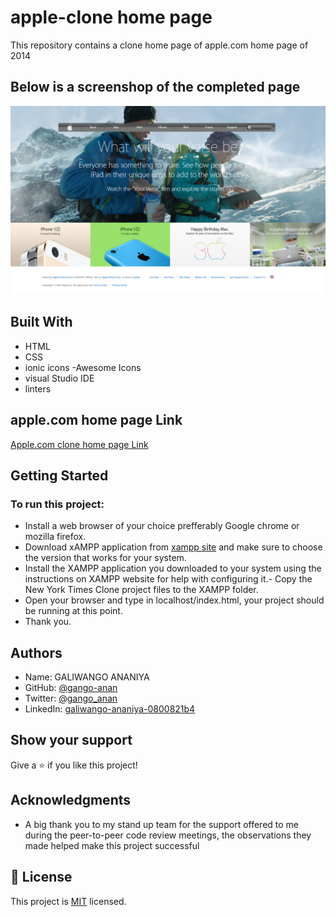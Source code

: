 # apple-clone home page
This repository contains a clone home page of apple.com home page of 2014

## Below is a screenshop of the completed page

![screenshot](./images/ScreenShot.png)


## Built With

- HTML
- CSS
- ionic icons
-Awesome Icons
- visual Studio IDE 
- linters

## apple.com home page Link

[Apple.com clone home page Link](https://gango-anan.github.io/apple-clone/.)

## Getting Started

### To run this project:
- Install a web browser of your choice prefferably Google chrome or mozilla firefox.
- Download xAMPP application from [xampp site](https://www.apachefriends.org/index.html) and make sure to choose the version that works for your system.
- Install the XAMPP application you downloaded to your system using the instructions on XAMPP website for help with configuring it.- Copy the New York Times Clone project files to the XAMPP folder.
- Open your browser and type in localhost/index.html, your project should be running at this point.
- Thank you.

## Authors
- Name: GALIWANGO ANANIYA 
- GitHub: [@gango-anan](https://github.com/gango-anan)
- Twitter: [@gango_anan](https://twitter.com/gango_anan)
- LinkedIn: [galiwango-ananiya-0800821b4](https://linkedin.com/galiwango-ananiya-0800821b4/)

## Show your support

Give a ⭐️ if you like this project!

## Acknowledgments

- A big thank you to my stand up team for the support offered to me during the peer-to-peer code review meetings, the observations they made helped make this project successful

## 📝 License

This project is [MIT](https://github.com/gango-anan/apple-clone/blob/apple-home-page/LICENSE) licensed.

